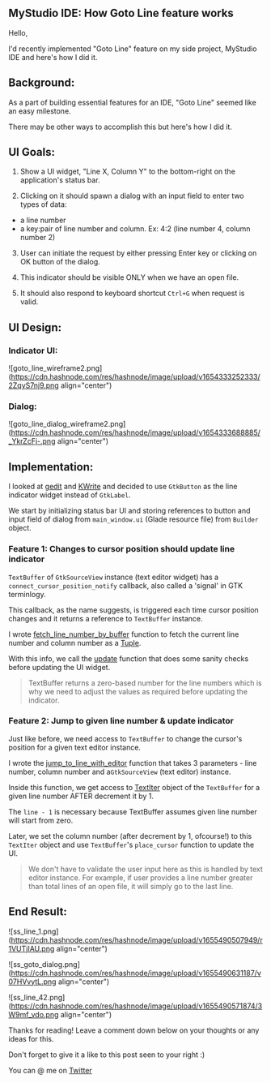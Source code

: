 ## MyStudio IDE: How Goto Line feature works

Hello,

I'd recently implemented "Goto Line" feature on my side project, MyStudio IDE and here's how I did it.

## Background:

As a part of building essential features for an IDE, "Goto Line" seemed like an easy milestone. 

There may be other ways to accomplish this but here's how I did it.

## UI Goals:

1. Show a UI widget, "Line X, Column Y" to the bottom-right on the application's status bar.

2. Clicking on it should spawn a dialog with an input field to enter two types of data:
  - a line number
  - a key:pair of line number and column. Ex: 4:2 (line number 4, column number 2)  

3. User can initiate the request by either pressing Enter key or clicking on OK button of the dialog.

4.  This indicator should be visible ONLY when we have an open file. 

5. It should also respond to keyboard shortcut `Ctrl+G` when request is valid.

## UI Design:

### Indicator UI:

![goto_line_wireframe2.png](https://cdn.hashnode.com/res/hashnode/image/upload/v1654333252333/2ZqyS7nj9.png align="center")

### Dialog:

![goto_line_dialog_wireframe2.png](https://cdn.hashnode.com/res/hashnode/image/upload/v1654333688885/_YkrZcFj-.png align="center")

## Implementation:

I looked at [gedit](https://wiki.gnome.org/Apps/Gedit) and [KWrite](https://apps.kde.org/kwrite/)  and decided to use `GtkButton` as the line indicator widget instead of `GtkLabel`. 

We start by initializing status bar UI and storing references to button and input field of dialog from `main_window.ui` (Glade resource file) from `Builder` object.

### Feature 1: Changes to cursor position should update line indicator

`TextBuffer` of `GtkSourceView` instance (text editor widget) has a `connect_cursor_position_notify` callback, also called a 'signal' in GTK terminlogy.

This callback, as the name suggests, is triggered each time cursor position changes and it returns a reference to `TextBuffer` instance. 

I wrote [fetch_line_number_by_buffer](https://github.com/shanmukhateja/mystudio-ide/blob/1dabe849c89a575582d3528d76662a0d187afdc6/libmystudio/src/notebook/editor.rs#L19) function to fetch the current line number and column number as a [Tuple](https://doc.rust-lang.org/book/ch03-02-data-types.html?highlight=tuple#the-tuple-type).

With this info, we call the [update]() function that does some sanity checks before updating the UI widget. 
> TextBuffer returns a zero-based number for the line numbers which is why we need to adjust the values as required before updating the indicator. 

### Feature 2: Jump to given line number & update indicator


Just like before, we need access to `TextBuffer` to change the cursor's position for a given text editor instance.

I wrote the [jump_to_line_with_editor](https://github.com/shanmukhateja/mystudio-ide/blob/1dabe849c89a575582d3528d76662a0d187afdc6/libmystudio/src/notebook/editor.rs#L4) function that takes 3 parameters - line number, column number and a`GtkSourceView` (text editor) instance.

Inside this function,  we get access to [TextIter](https://docs.gtk.org/gtk3/struct.TreeIter.html) object of the `TextBuffer` for a given line number AFTER decrement it by 1.

The `line - 1` is necessary because TextBuffer assumes given line number will start from zero.

Later, we set the column number (after decrement by 1, ofcourse!) to this `TextIter` object and use `TextBuffer`'s `place_cursor` function to update the UI.

> We don't have to validate the user input here as this is handled by text editor instance. For example, if user provides a line number greater than total lines of an open file, it will simply go to the last line.

## End Result:
![ss_line_1.png](https://cdn.hashnode.com/res/hashnode/image/upload/v1655490507949/r1VUTjIAU.png align="center")

![ss_goto_dialog.png](https://cdn.hashnode.com/res/hashnode/image/upload/v1655490631187/v07HVvytL.png align="center")

![ss_line_42.png](https://cdn.hashnode.com/res/hashnode/image/upload/v1655490571874/3W9mf_vdo.png align="center")

Thanks for reading! Leave a comment down below on your thoughts or any ideas for this.

Don't forget to give it a like to this post seen to your right :)

You can @ me on [Twitter](https://twitter.com/shanmukhateja94)